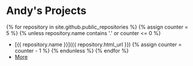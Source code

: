 # Andy's Projects

{% for repository in site.github.public_repositories %}
    {% assign counter = 5 %}
    {% unless repository.name contains '.' or counter <= 0 %} 
  * [{{ repository.name }}]({{ repository.html_url }})
        {% assign counter = counter - 1 %}
    {% endunless %}
{% endfor %}
* [More](/projects)
